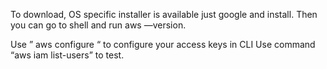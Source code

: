 To download, OS specific installer is available just google and install. Then you can go to shell and run aws —version.

Use ” aws configure “ to configure your access keys in CLI
Use command “aws iam list-users” to test.